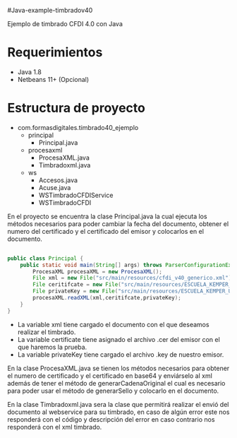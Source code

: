 #Java-example-timbradov40

Ejemplo de timbrado CFDI 4.0 con Java

# Requerimientos
* Java 1.8
* Netbeans 11+ (Opcional)

# Estructura de proyecto
- com.formasdigitales.timbrado40_ejemplo
  - principal
    - Principal.java
  - procesaxml
    - ProcesaXML.java
    - Timbradoxml.java
  - ws
    - Accesos.java
    - Acuse.java
    - WSTimbradoCFDIService
    - WSTimbradoCFDI

En el proyecto se encuentra la clase Principal.java la cual ejecuta los métodos necesarios
para poder cambiar la fecha del documento, obtener el numero del certificado y el certificado 
del emisor y colocarlos en el documento.

```java
	
public class Principal {
    public static void main(String[] args) throws ParserConfigurationException, SAXException, IOException, FileNotFoundException, CertificateException, 	TransformerException, GeneralSecurityException {
        ProcesaXML procesaXML = new ProcesaXML();
        File xml = new File("src/main/resources/cfdi_v40_generico.xml");
        File ceritifcate = new File("src/main/resources/ESCUELA_KEMPER_URGATE_EKU9003173C9.cer");
        File privateKey = new File("src/main/resources/ESCUELA_KEMPER_URGATE_EKU9003173C9.key");
        procesaXML.readXML(xml,ceritifcate,privateKey);
    }
}

```

* La variable xml tiene cargado el documento con el que deseamos realizar el timbrado.
* La variable certificate tiene asignado el archivo .cer del emisor con el que haremos la prueba.
* La variable privateKey tiene cargado el archivo .key de nuestro emisor.

En la clase ProcesaXML.java se tienen los métodos necesarios para obtener el numero de certificado y el certificado en base64
y enviárselo al xml además de tener el método de generarCadenaOriginal el cual es necesario para poder usar el método de 
generarSello y colocarlo en el documento.

En la clase Timbradoxml.java sera la clase que permitirá realizar el envió del documento al webservice para su timbrado, en caso de algún error 
este nos responderá con el código y descripción del error en caso contrario nos responderá con el xml timbrado.
